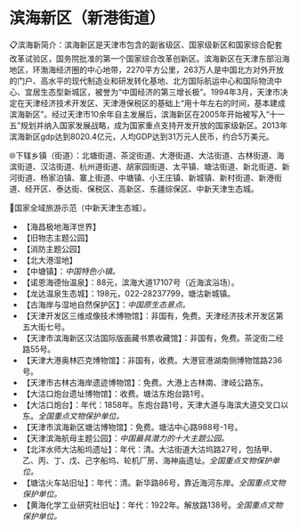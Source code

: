 # 滨海新区（新港街道）  
📋滨海新简介：滨海新区是天津市包含的副省级区、国家级新区和国家综合配套改革试验区，国务院批准的第一个国家综合改革创新区。滨海新区在天津东部沿海地区，环渤海经济圈的中心地带，2270平方公里，263万人是中国北方对外开放的门户、高水平的现代制造业和研发转化基地、北方国际航运中心和国际物流中心、宜居生态型新城区，被誉为“中国经济的第三增长极”。1994年3月，天津市决定在天津经济技术开发区、天津港保税区的基础上“用十年左右的时间，基本建成滨海新区”。经过天津市10余年自主发展后，滨海新区在2005年开始被写入“十一五”规划并纳入国家发展战略，成为国家重点支持开发开放的国家级新区。2013年滨海新区gdp达到8020.4亿元，人均GDP达到31万元人民币，约合5万美元。   

🌐下辖乡镇（街道）：北塘街道、茶淀街道、大港街道、大沽街道、古林街道、海滨街道、汉沽街道、杭州道街道、胡家园街道、太平镇、塘沽街道、新北街道、新河街道、杨家泊镇、寨上街道、中塘镇、小王庄镇、新城镇、新村街道、新港街道、经开区、泰达街、保税区、高新区、东疆综保区、中新天津生态城。    
  
🚩国家全域旅游示范（中新天津生态城）。   
  
* 【海昌极地海洋世界】  
* 【旧物志主题公园】  
* 【消防主题公园】  
* 【北大港湿地】  
* 【中塘镇】：*中国特色小镇。*  
* 【诺恩海德怡温泉】：88元，滨海大道17107号（近海滨浴场）。   
* 【龙达温泉生态城】：198元，022-28237799，塘沽新城镇。   
* 【古海岸与湿地自然保护区】：*中国原生态景点。*  
* 【天津开发区三维成像技术博物馆】：非国有，免费。天津经济技术开发区第五大街七号。   
* 【天津市滨海新区汉沽国际版画藏书票收藏馆】：非国有，免费。茶淀街二经路55号。   
* 【天津大港奥林匹克博物馆】：非国有，收费。大港官港湖南侧博物馆路236号。   
* 【天津市古林古海岸遗迹博物馆】：免费。大港上古林南、津岐公路东。   
* 【大沽口炮台遗址博物馆】：收费。塘沽东炮台路1号。   
* 【大沽口炮台】：年代：1858年。东炮台路1号，天津大道与海滨大道交叉口以东。*全国重点文物保护单位。*  
* 【天津市滨海新区塘沽博物馆】：免费。塘沽中心路988号-1号。   
* 【天津滨海航母主题公园】：*中国最具潜力的十大主题公园。*  
* 【北洋水师大沽船坞遗址】：年代：清。大沽街道大沽坞路27号，包括甲、乙、丙、丁、戊、己字船坞、轮机厂房、海神庙遗址。*全国重点文物保护单位。*  
* 【塘沽火车站旧址】：年代：清。新华路86号，靠近海河东岸。*全国重点文物保护单位。*  
* 【黄海化学工业研究社旧址】：年代：1922年。解放路138号。*全国重点文物保护单位。*  
